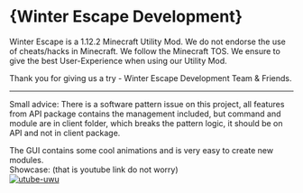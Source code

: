 # {Winter Escape Development}
Winter Escape is a 1.12.2 Minecraft Utility Mod. We do not endorse the use of cheats/hacks in Minecraft. We follow the Minecraft TOS.
We ensure to give the best User-Experience when using our Utility Mod.

Thank you for giving us a try - Winter Escape Development Team & Friends.

---

Small advice: There is a software pattern issue on this project, all features from API package contains the management included, but command and module are in client folder, which breaks the pattern logic, it should be on API and not in client package.

The GUI contains some cool animations and is very easy to create new modules.  
Showcase: (that is youtube link do not worry)  
[![utube-uwu](https://img.youtube.com/vi/WCN9H0Uuds8/0.jpg)](https://www.youtube.com/watch?v=WCN9H0Uuds8)
